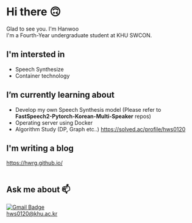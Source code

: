 # Hi there 🙃
Glad to see you. I'm Hanwoo<br>
I'm a Fourth-Year undergraduate student at KHU SWCON.<br>


## I'm intersted in
- Speech Synthesize<br>
- Container technology<br>

## I’m currently learning about
- Develop my own Speech Synthesis model 
(Please refer to __FastSpeech2-Pytorch-Korean-Multi-Speaker__ repos)<br>
- Operating server using Docker<br>
- Algorithm Study (DP, Graph etc..) https://solved.ac/profile/hws0120

## I'm writing a blog
<https://hwrg.github.io/><br><br>

## Ask me about 📫
[![Gmail Badge](https://img.shields.io/badge/-Gmail-d14836?style=flat-square&logo=Gmail&logoColor=white&link=mailto:hws0120@khu.ac.kr)](mailto:hws0120@khu.ac.kr)<br>
hws0120@khu.ac.kr<br>

<!-- [![Anurag's github stats](https://github-readme-stats.vercel.app/api?username=hwRG)](https://github.com/anuraghazra/github-readme-stats) -->
